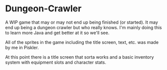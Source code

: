 # Dungeon-Crawler
A WIP game that may or may not end up being finished (or started). It may end up being a dungeon crawler but who really knows.
I'm mainly doing this to learn more Java and get better at it so we'll see. 

All of the sprites in the game including the title screen, text, etc. was made by me in Piskler.

At this point there is a title screen that sorta works and a basic inventory system with equipment slots and character stats.

